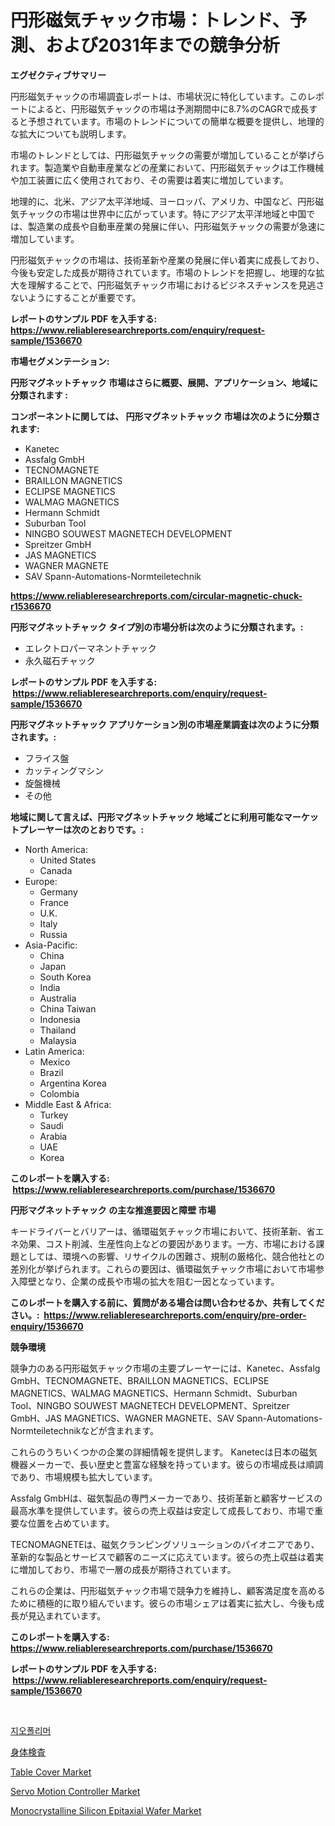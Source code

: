 <p><h1>円形磁気チャック市場：トレンド、予測、および2031年までの競争分析</h1></p><p><strong>エグゼクティブサマリー</strong></p>
<p><p>円形磁気チャックの市場調査レポートは、市場状況に特化しています。このレポートによると、円形磁気チャックの市場は予測期間中に8.7%のCAGRで成長すると予想されています。市場のトレンドについての簡単な概要を提供し、地理的な拡大についても説明します。</p><p>市場のトレンドとしては、円形磁気チャックの需要が増加していることが挙げられます。製造業や自動車産業などの産業において、円形磁気チャックは工作機械や加工装置に広く使用されており、その需要は着実に増加しています。</p><p>地理的に、北米、アジア太平洋地域、ヨーロッパ、アメリカ、中国など、円形磁気チャックの市場は世界中に広がっています。特にアジア太平洋地域と中国では、製造業の成長や自動車産業の発展に伴い、円形磁気チャックの需要が急速に増加しています。</p><p>円形磁気チャックの市場は、技術革新や産業の発展に伴い着実に成長しており、今後も安定した成長が期待されています。市場のトレンドを把握し、地理的な拡大を理解することで、円形磁気チャック市場におけるビジネスチャンスを見逃さないようにすることが重要です。</p></p>
<p><strong>レポートのサンプル PDF を入手する: <a href="https://www.reliableresearchreports.com/enquiry/request-sample/1536670">https://www.reliableresearchreports.com/enquiry/request-sample/1536670</a></strong></p>
<p><strong>市場セグメンテーション:</strong></p>
<p><strong> 円形マグネットチャック 市場はさらに概要、展開、アプリケーション、地域に分類されます :</strong></p>
<p><strong>コンポーネントに関しては、 円形マグネットチャック 市場は次のように分類されます: &nbsp;</strong></p>
<p><ul><li>Kanetec</li><li>Assfalg GmbH</li><li>TECNOMAGNETE</li><li>BRAILLON MAGNETICS</li><li>ECLIPSE MAGNETICS</li><li>WALMAG MAGNETICS</li><li>Hermann Schmidt</li><li>Suburban Tool</li><li>NINGBO SOUWEST MAGNETECH DEVELOPMENT</li><li>Spreitzer GmbH</li><li>JAS MAGNETICS</li><li>WAGNER MAGNETE</li><li>SAV Spann-Automations-Normteiletechnik</li></ul></p>
<p><strong><a href="https://www.reliableresearchreports.com/circular-magnetic-chuck-r1536670">https://www.reliableresearchreports.com/circular-magnetic-chuck-r1536670</a></strong></p>
<p><strong> 円形マグネットチャック タイプ別の市場分析は次のように分類されます。:</strong></p>
<p><ul><li>エレクトロパーマネントチャック</li><li>永久磁石チャック</li></ul></p>
<p><strong>レポートのサンプル PDF を入手する: &nbsp;<a href="https://www.reliableresearchreports.com/enquiry/request-sample/1536670">https://www.reliableresearchreports.com/enquiry/request-sample/1536670</a></strong></p>
<p><strong> 円形マグネットチャック アプリケーション別の市場産業調査は次のように分類されます。:</strong></p>
<p><ul><li>フライス盤</li><li>カッティングマシン</li><li>旋盤機械</li><li>その他</li></ul></p>
<p><strong>地域に関して言えば、円形マグネットチャック 地域ごとに利用可能なマーケットプレーヤーは次のとおりです。:</strong></p>
<p><ul>
    <li>
        North America:
        <ul>
            <li>United States</li>
            <li>Canada</li>
        </ul>
    </li>
    <li>
        Europe:
        <ul>
            <li>Germany</li>
            <li>France</li>
            <li>U.K.</li>
            <li>Italy</li>
            <li>Russia</li>
        </ul>
    </li>
    <li>
        Asia-Pacific:
        <ul>
            <li>China</li>
            <li>Japan</li>
            <li>South Korea</li>
            <li>India</li>
            <li>Australia</li>
            <li>China Taiwan</li>
            <li>Indonesia</li>
            <li>Thailand</li>
            <li>Malaysia</li>
        </ul>
    </li>
    <li>
        Latin America:
        <ul>
            <li>Mexico</li>
            <li>Brazil</li>
            <li>Argentina Korea</li>
            <li>Colombia</li>
        </ul>
    </li>
    <li>
        Middle East & Africa:
        <ul>
            <li>Turkey</li>
            <li>Saudi</li>
            <li>Arabia</li>
            <li>UAE</li>
            <li>Korea</li>
        </ul>
    </li>
    </ul></p>
<p><strong>このレポートを購入する: &nbsp;<a href="https://www.reliableresearchreports.com/purchase/1536670">https://www.reliableresearchreports.com/purchase/1536670</a></strong></p>
<p><strong>円形マグネットチャック の主な推進要因と障壁 市場</strong></p>
<p><p>キードライバーとバリアーは、循環磁気チャック市場において、技術革新、省エネ効果、コスト削減、生産性向上などの要因があります。一方、市場における課題としては、環境への影響、リサイクルの困難さ、規制の厳格化、競合他社との差別化が挙げられます。これらの要因は、循環磁気チャック市場において市場参入障壁となり、企業の成長や市場の拡大を阻む一因となっています。</p></p>
<p><strong>このレポートを購入する前に、質問がある場合は問い合わせるか、共有してください。:&nbsp; <a href="https://www.reliableresearchreports.com/enquiry/pre-order-enquiry/1536670">https://www.reliableresearchreports.com/enquiry/pre-order-enquiry/1536670</a></strong></p>
<p><strong>競争環境</strong></p>
<p><p>競争力のある円形磁気チャック市場の主要プレーヤーには、Kanetec、Assfalg GmbH、TECNOMAGNETE、BRAILLON MAGNETICS、ECLIPSE MAGNETICS、WALMAG MAGNETICS、Hermann Schmidt、Suburban Tool、NINGBO SOUWEST MAGNETECH DEVELOPMENT、Spreitzer GmbH、JAS MAGNETICS、WAGNER MAGNETE、SAV Spann-Automations-Normteiletechnikなどが含まれます。</p><p>これらのうちいくつかの企業の詳細情報を提供します。 Kanetecは日本の磁気機器メーカーで、長い歴史と豊富な経験を持っています。彼らの市場成長は順調であり、市場規模も拡大しています。</p><p>Assfalg GmbHは、磁気製品の専門メーカーであり、技術革新と顧客サービスの最高水準を提供しています。彼らの売上収益は安定して成長しており、市場で重要な位置を占めています。</p><p>TECNOMAGNETEは、磁気クランピングソリューションのパイオニアであり、革新的な製品とサービスで顧客のニーズに応えています。彼らの売上収益は着実に増加しており、市場で一層の成長が期待されています。</p><p>これらの企業は、円形磁気チャック市場で競争力を維持し、顧客満足度を高めるために積極的に取り組んでいます。彼らの市場シェアは着実に拡大し、今後も成長が見込まれています。</p></p>
<p><strong>このレポートを購入する: &nbsp; <a href="https://www.reliableresearchreports.com/purchase/1536670">https://www.reliableresearchreports.com/purchase/1536670</a></strong></p>
<p><strong>レポートのサンプル PDF を入手する: &nbsp;<a href="https://www.reliableresearchreports.com/enquiry/request-sample/1536670">https://www.reliableresearchreports.com/enquiry/request-sample/1536670</a></strong><strong></strong></p>
<p>&nbsp;</p>
<p><p><a href="https://github.com/Tristiarton768456/Market-Research-Report-List-1/blob/main/219100778515.md">지오폴리머</a></p><p><a href="https://github.com/NovaStamm2023/Market-Research-Report-List-1/blob/main/736695473691.md">身体検査</a></p><p><a href="https://issuu.com/reportprime-2/docs/table-cover-market-size-2030.pptx">Table Cover Market</a></p><p><a href="https://github.com/seekum/Market-Research-Report-List-2/blob/main/servo-motion-controller-market.md">Servo Motion Controller Market</a></p><p><a href="https://github.com/nancykennedykellievqfqt2/Market-Research-Report-List-2/blob/main/monocrystalline-silicon-epitaxial-wafer-market.md">Monocrystalline Silicon Epitaxial Wafer Market</a></p></p>